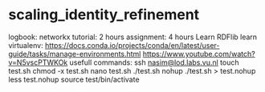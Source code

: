 # scaling_identity_refinement
logbook:
networkx tutorial: 2 hours
assignment: 4 hours
Learn RDFlib
learn virtualenv: https://docs.conda.io/projects/conda/en/latest/user-guide/tasks/manage-environments.html
https://www.youtube.com/watch?v=N5vscPTWKOk
usefull commands:
ssh nasim@lod.labs.vu.nl
touch test.sh
chmod -x test.sh
nano test.sh
./test.sh
nohup ./test.sh > test.nohup
less test.nohup
source test/bin/activate